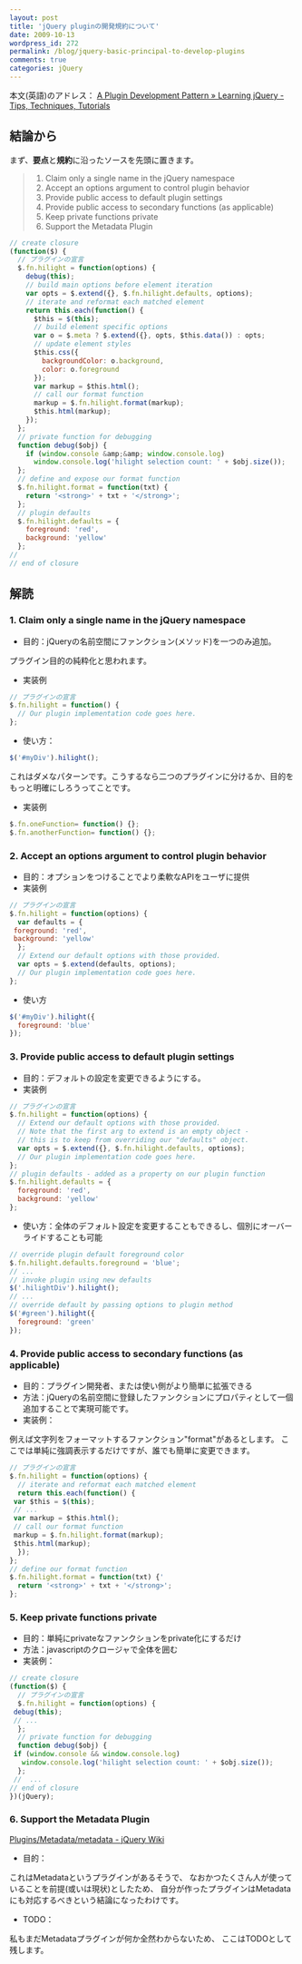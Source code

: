 ```yaml
---
layout: post
title: 'jQuery pluginの開発規約について'
date: 2009-10-13
wordpress_id: 272
permalink: /blog/jquery-basic-principal-to-develop-plugins
comments: true
categories: jQuery
---
```

本文(英語)のアドレス：
[A Plugin Development Pattern » Learning jQuery - Tips, Techniques, Tutorials](http://www.learningjquery.com/2007/10/a-plugin-development-pattern)

## 結論から ##

まず、**要点**と**規約**に沿ったソースを先頭に置きます。

> 1. Claim only a single name in the jQuery namespace
> 2. Accept an options argument to control plugin behavior
> 3. Provide public access to default plugin settings
> 4. Provide public access to secondary functions (as applicable)
> 5. Keep private functions private
> 6. Support the Metadata Plugin

```javascript
// create closure
(function($) {
  // プラグインの宣言
  $.fn.hilight = function(options) {
    debug(this);
    // build main options before element iteration
    var opts = $.extend({}, $.fn.hilight.defaults, options);
    // iterate and reformat each matched element
    return this.each(function() {
      $this = $(this);
      // build element specific options
      var o = $.meta ? $.extend({}, opts, $this.data()) : opts;
      // update element styles
      $this.css({
        backgroundColor: o.background,
        color: o.foreground
      });
      var markup = $this.html();
      // call our format function
      markup = $.fn.hilight.format(markup);
      $this.html(markup);
    });
  };
  // private function for debugging
  function debug($obj) {
    if (window.console &amp;&amp; window.console.log)
      window.console.log('hilight selection count: ' + $obj.size());
  };
  // define and expose our format function
  $.fn.hilight.format = function(txt) {
    return '<strong>' + txt + '</strong>';
  };
  // plugin defaults
  $.fn.hilight.defaults = {
    foreground: 'red',
    background: 'yellow'
  };
//
// end of closure
```

## 解読
### 1. Claim only a single name in the jQuery namespace

- 目的：jQueryの名前空間にファンクション(メソッド)を一つのみ追加。

プラグイン目的の純粋化と思われます。

- 実装例

```javascript
// プラグインの宣言
$.fn.hilight = function() {
  // Our plugin implementation code goes here.
};
```

- 使い方：

```javascript
$('#myDiv').hilight();
```

これはダメなパターンです。こうするなら二つのプラグインに分けるか、目的をもっと明確にしろうってことです。

- 実装例

```javascript
$.fn.oneFunction= function() {};
$.fn.anotherFunction= function() {};
```

### 2. Accept an options argument to control plugin behavior

- 目的：オプションをつけることでより柔軟なAPIをユーザに提供
- 実装例

```javascript
// プラグインの宣言
$.fn.hilight = function(options) {
  var defaults = {
 foreground: 'red',
 background: 'yellow'
  };
  // Extend our default options with those provided.
  var opts = $.extend(defaults, options);
  // Our plugin implementation code goes here.
};
```

- 使い方

```js
$('#myDiv').hilight({
  foreground: 'blue'
});
```

### 3. Provide public access to default plugin settings

- 目的：デフォルトの設定を変更できるようにする。
- 実装例

```js
// プラグインの宣言
$.fn.hilight = function(options) {
  // Extend our default options with those provided.
  // Note that the first arg to extend is an empty object -
  // this is to keep from overriding our "defaults" object.
  var opts = $.extend({}, $.fn.hilight.defaults, options);
  // Our plugin implementation code goes here.
};
// plugin defaults - added as a property on our plugin function
$.fn.hilight.defaults = {
  foreground: 'red',
  background: 'yellow'
};
```

- 使い方：全体のデフォルト設定を変更することもできるし、個別にオーバーライドすることも可能

```js
// override plugin default foreground color
$.fn.hilight.defaults.foreground = 'blue';
// ...
// invoke plugin using new defaults
$('.hilightDiv').hilight();
// ...
// override default by passing options to plugin method
$('#green').hilight({
  foreground: 'green'
});
```
### 4. Provide public access to secondary functions (as applicable)

- 目的：プラグイン開発者、または使い側がより簡単に拡張できる
- 方法：jQueryの名前空間に登録したファンクションにプロパティとして一個追加することで実現可能です。
- 実装例：

例えば文字列をフォーマットするファンクション"format"があるとします。
ここでは単純に強調表示するだけですが、誰でも簡単に変更できます。
```js
// プラグインの宣言
$.fn.hilight = function(options) {
  // iterate and reformat each matched element
  return this.each(function() {
 var $this = $(this);
 // ...
 var markup = $this.html();
 // call our format function
 markup = $.fn.hilight.format(markup);
 $this.html(markup);
  });
};
// define our format function
$.fn.hilight.format = function(txt) {'
  return '<strong>' + txt + '</strong>';
};

```
### 5. Keep private functions private

- 目的：単純にprivateなファンクションをprivate化にするだけ
- 方法：javascriptのクロージャで全体を囲む
- 実装例：

```js
// create closure
(function($) {
  // プラグインの宣言
  $.fn.hilight = function(options) {
 debug(this);
 // ...
  };
  // private function for debugging
  function debug($obj) {
 if (window.console && window.console.log)
   window.console.log('hilight selection count: ' + $obj.size());
  };
 //  ...
// end of closure
})(jQuery);

```
### 6. Support the Metadata Plugin
[Plugins/Metadata/metadata - jQuery Wiki](http://docs.jquery.com/Plugins/Metadata/metadata)

- 目的：

これはMetadataというプラグインがあるそうで、
なおかつたくさん人が使っていることを前提(或いは現状)としたため、
自分が作ったプラグインはMetadataにも対応するべきという結論になったわけです。

- TODO：

私もまだMetadataプラグインが何か全然わからないため、
ここはTODOとして残します。
